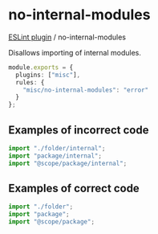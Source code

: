 # no-internal-modules

[ESLint plugin](https://iliubinskii.github.io/eslint-plugin-misc/) / no-internal-modules

Disallows importing of internal modules.

```ts
module.exports = {
  plugins: ["misc"],
  rules: {
    "misc/no-internal-modules": "error"
  }
};
```

## Examples of incorrect code

```ts
import "./folder/internal";
import "package/internal";
import "@scope/package/internal";
```

## Examples of correct code

```ts
import "./folder";
import "package";
import "@scope/package";
```
